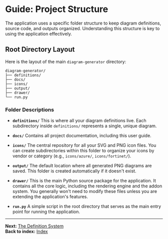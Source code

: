 # Guide: Project Structure

The application uses a specific folder structure to keep diagram definitions, source code, and outputs organized. Understanding this structure is key to using the application effectively.

## Root Directory Layout

Here is the layout of the main `diagram-generator` directory:

```
diagram-generator/
├── definitions/
├── docs/
├── icons/
├── output/
├── drawer/
└── run.py
```

### Folder Descriptions

-   **`definitions/`**
    This is where all your diagram definitions live. Each subdirectory inside `definitions/` represents a single, unique diagram.

-   **`docs/`**
    Contains all project documentation, including this user guide.

-   **`icons/`**
    The central repository for all your SVG and PNG icon files. You can create subdirectories within this folder to organize your icons by vendor or category (e.g., `icons/azure/`, `icons/fortinet/`).

-   **`output/`**
    The default location where all generated PNG diagrams are saved. This folder is created automatically if it doesn't exist.

-   **`drawer/`**
    This is the main Python source package for the application. It contains all the core logic, including the rendering engine and the addon system. You generally won't need to modify these files unless you are extending the application's features.

-   **`run.py`**
    A simple script in the root directory that serves as the main entry point for running the application.

---
**Next:** [The Definition System](./definition-system.md)\
**Back to index:** [Index](./index.md)
